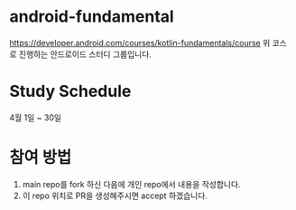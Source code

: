 # android-fundamental
https://developer.android.com/courses/kotlin-fundamentals/course
위 코스로 진행하는 안드로이드 스터디 그룹입니다. 

# Study Schedule 
4월 1일 ~ 30일 

# 참여 방법 
1. main repo를 fork 하신 다음에 개인 repo에서 내용을 작성합니다. 
2. 이 repo 위치로 PR을 생성해주시면 accept 하겠습니다. 
